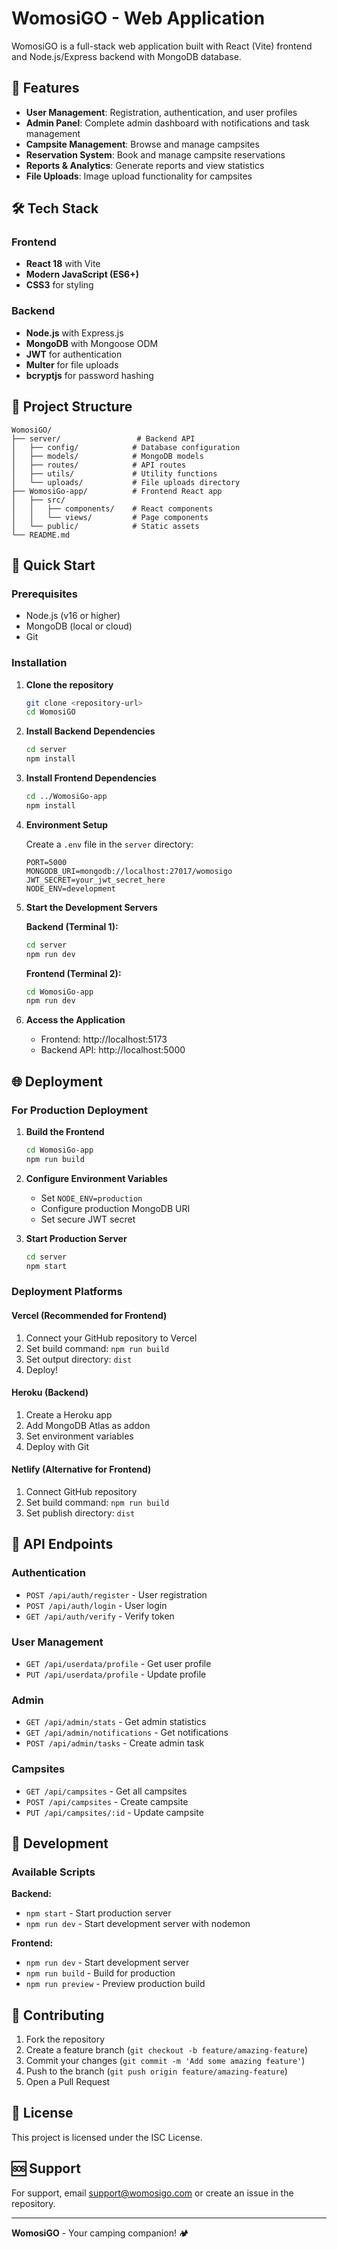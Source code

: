 # WomosiGO - Web Application

WomosiGO is a full-stack web application built with React (Vite) frontend and Node.js/Express backend with MongoDB database.

## 🚀 Features

- **User Management**: Registration, authentication, and user profiles
- **Admin Panel**: Complete admin dashboard with notifications and task management
- **Campsite Management**: Browse and manage campsites
- **Reservation System**: Book and manage campsite reservations
- **Reports & Analytics**: Generate reports and view statistics
- **File Uploads**: Image upload functionality for campsites

## 🛠️ Tech Stack

### Frontend
- **React 18** with Vite
- **Modern JavaScript (ES6+)**
- **CSS3** for styling

### Backend
- **Node.js** with Express.js
- **MongoDB** with Mongoose ODM
- **JWT** for authentication
- **Multer** for file uploads
- **bcryptjs** for password hashing

## 📁 Project Structure

```
WomosiGO/
├── server/                 # Backend API
│   ├── config/            # Database configuration
│   ├── models/            # MongoDB models
│   ├── routes/            # API routes
│   ├── utils/             # Utility functions
│   └── uploads/           # File uploads directory
├── WomosiGo-app/          # Frontend React app
│   ├── src/
│   │   ├── components/    # React components
│   │   └── views/         # Page components
│   └── public/            # Static assets
└── README.md
```

## 🚀 Quick Start

### Prerequisites
- Node.js (v16 or higher)
- MongoDB (local or cloud)
- Git

### Installation

1. **Clone the repository**
   ```bash
   git clone <repository-url>
   cd WomosiGO
   ```

2. **Install Backend Dependencies**
   ```bash
   cd server
   npm install
   ```

3. **Install Frontend Dependencies**
   ```bash
   cd ../WomosiGo-app
   npm install
   ```

4. **Environment Setup**
   
   Create a `.env` file in the `server` directory:
   ```env
   PORT=5000
   MONGODB_URI=mongodb://localhost:27017/womosigo
   JWT_SECRET=your_jwt_secret_here
   NODE_ENV=development
   ```

5. **Start the Development Servers**

   **Backend (Terminal 1):**
   ```bash
   cd server
   npm run dev
   ```

   **Frontend (Terminal 2):**
   ```bash
   cd WomosiGo-app
   npm run dev
   ```

6. **Access the Application**
   - Frontend: http://localhost:5173
   - Backend API: http://localhost:5000

## 🌐 Deployment

### For Production Deployment

1. **Build the Frontend**
   ```bash
   cd WomosiGo-app
   npm run build
   ```

2. **Configure Environment Variables**
   - Set `NODE_ENV=production`
   - Configure production MongoDB URI
   - Set secure JWT secret

3. **Start Production Server**
   ```bash
   cd server
   npm start
   ```

### Deployment Platforms

#### Vercel (Recommended for Frontend)
1. Connect your GitHub repository to Vercel
2. Set build command: `npm run build`
3. Set output directory: `dist`
4. Deploy!

#### Heroku (Backend)
1. Create a Heroku app
2. Add MongoDB Atlas as addon
3. Set environment variables
4. Deploy with Git

#### Netlify (Alternative for Frontend)
1. Connect GitHub repository
2. Set build command: `npm run build`
3. Set publish directory: `dist`

## 📱 API Endpoints

### Authentication
- `POST /api/auth/register` - User registration
- `POST /api/auth/login` - User login
- `GET /api/auth/verify` - Verify token

### User Management
- `GET /api/userdata/profile` - Get user profile
- `PUT /api/userdata/profile` - Update profile

### Admin
- `GET /api/admin/stats` - Get admin statistics
- `GET /api/admin/notifications` - Get notifications
- `POST /api/admin/tasks` - Create admin task

### Campsites
- `GET /api/campsites` - Get all campsites
- `POST /api/campsites` - Create campsite
- `PUT /api/campsites/:id` - Update campsite

## 🔧 Development

### Available Scripts

**Backend:**
- `npm start` - Start production server
- `npm run dev` - Start development server with nodemon

**Frontend:**
- `npm run dev` - Start development server
- `npm run build` - Build for production
- `npm run preview` - Preview production build

## 🤝 Contributing

1. Fork the repository
2. Create a feature branch (`git checkout -b feature/amazing-feature`)
3. Commit your changes (`git commit -m 'Add some amazing feature'`)
4. Push to the branch (`git push origin feature/amazing-feature`)
5. Open a Pull Request

## 📄 License

This project is licensed under the ISC License.

## 🆘 Support

For support, email support@womosigo.com or create an issue in the repository.

---

**WomosiGO** - Your camping companion! 🏕️
